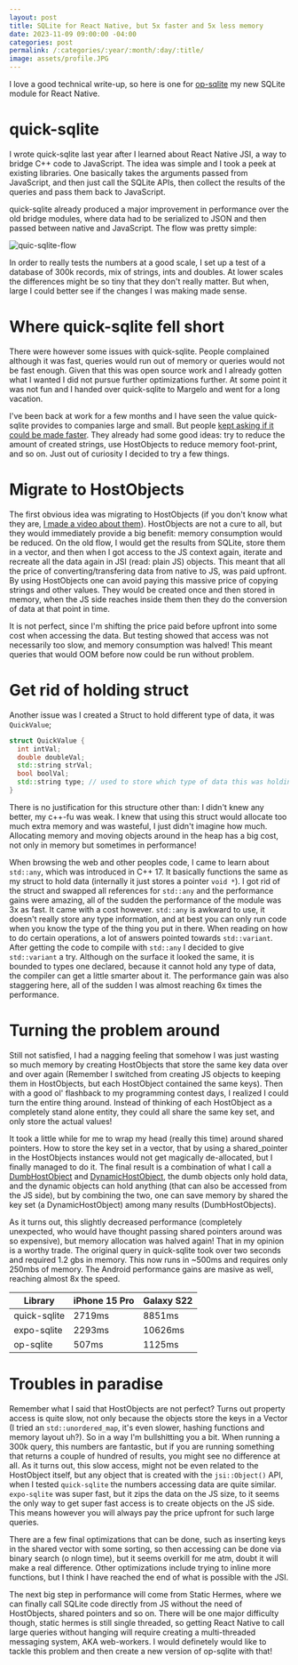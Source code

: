 ```yaml
---
layout: post
title: SQLite for React Native, but 5x faster and 5x less memory
date: 2023-11-09 09:00:00 -04:00
categories: post
permalink: /:categories/:year/:month/:day/:title/
image: assets/profile.JPG
---
```


I love a good technical write-up, so here is one for [op-sqlite](https://github.com/OP-Engineering/op-sqlite) my new SQLite module for React Native.

# quick-sqlite

I wrote quick-sqlite last year after I learned about React Native JSI, a way to bridge C++ code to JavaScript. The idea was simple and I took a peek at existing libraries. One basically takes the arguments passed from JavaScript, and then just call the SQLite APIs, then collect the results of the queries and pass them back to JavaScript.

quick-sqlite already produced a major improvement in performance over the old bridge modules, where data had to be serialized to JSON and then passed between native and JavaScript. The flow was pretty simple:

![quic-sqlite-flow]({{site.url}}/assets/quick-sqlite-flow.png "Quick SQLite flow")

In order to really tests the numbers at a good scale, I set up a test of a database of 300k records, mix of strings, ints and doubles. At lower scales the differences might be so tiny that they don't really matter. But when, large I could better see if the changes I was making made sense.

# Where quick-sqlite fell short

There were however some issues with quick-sqlite. People complained although it was fast, queries would run out of memory or queries would not be fast enough. Given that this was open source work and I already gotten what I wanted I did not pursue further optimizations further. At some point it was not fun and I handed over quick-sqlite to Margelo and went for a long vacation.

I've been back at work for a few months and I have seen the value quick-sqlite provides to companies large and small. But people [kept asking if it could be made faster](https://github.com/margelo/react-native-quick-sqlite/pull/30#issuecomment-1801378465). They already had some good ideas: try to reduce the amount of created strings, use HostObjects to reduce memory foot-print, and so on. Just out of curiosity I decided to try a few things.

# Migrate to HostObjects

The first obvious idea was migrating to HostObjects (if you don't know what they are, [I made a video about them](https://www.youtube.com/watch?v=_BNinSbzZTE)). HostObjects are not a cure to all, but they would immediately provide a big benefit: memory consumption would be reduced. On the old flow, I would get the results from SQLite, store them in a vector, and then when I got access to the JS context again, iterate and recreate all the data again in JSI (read: plain JS) objects. This meant that all the price of converting/transfering data from native to JS, was paid upfront. By using HostObjects one can avoid paying this massive price of copying strings and other values. They would be created once and then stored in memory, when the JS side reaches inside them then they do the conversion of data at that point in time.

It is not perfect, since I'm shifting the price paid before upfront into some cost when accessing the data. But testing showed that access was not necessarily too slow, and memory consumption was halved! This meant queries that would OOM before now could be run without problem.

# Get rid of holding struct

Another issue was I created a Struct to hold different type of data, it was `QuickValue`;

```c++
struct QuickValue {
  int intVal;
  double doubleVal;
  std::string strVal;
  bool boolVal;
  std::string type; // used to store which type of data this was holding
}
```

There is no justification for this structure other than: I didn't knew any better, my c++-fu was weak. I knew that using this struct would allocate too much extra memory and was wasteful, I just didn't imagine how much. Allocating memory and moving objects around in the heap has a big cost, not only in memory but sometimes in performance!

When browsing the web and other peoples code, I came to learn about `std::any`, which was introduced in C++ 17. It basically functions the same as my struct to hold data (internally it just stores a pointer `void *`). I got rid of the struct and swapped all references for `std::any` and the performance gains were amazing, all of the sudden the performance of the module was 3x as fast. It came with a cost however. `std::any` is awkward to use, it doesn't really store any type information, and at best you can only run code when you know the type of the thing you put in there. When reading on how to do certain operations, a lot of answers pointed towards `std::variant`. After getting the code to compile with `std::any` I decided to give `std::variant` a try. Although on the surface it looked the same, it is bounded to types one declared, because it cannot hold any type of data, the compiler can get a little smarter about it. The performance gain was also staggering here, all of the sudden I was almost reaching 6x times the performance.

# Turning the problem around

Still not satisfied, I had a nagging feeling that somehow I was just wasting so much memory by creating HostObjects that store the same key data over and over again (Remember I switched from creating JS objects to keeping them in HostObjects, but each HostObject contained the same keys). Then with a good ol' flashback to my programming contest days, I realized I could turn the entire thing around. Instead of thinking of each HostObject as a completely stand alone entity, they could all share the same key set, and only store the actual values!

It took a little while for me to wrap my head (really this time) around shared pointers. How to store the key set in a vector, that by using a shared_pointer in the HostObjects instances would not get magically de-allocated, but I finally managed to do it. The final result is a combination of what I call a [DumbHostObject](https://github.com/OP-Engineering/op-sqlite/blob/main/cpp/DumbHostObject.h) and [DynamicHostObject](https://github.com/OP-Engineering/op-sqlite/blob/main/cpp/DynamicHostObject.cpp), the dumb objects only hold data, and the dynamic objects can hold anything (that can also be accessed from the JS side), but by combining the two, one can save memory by shared the key set (a DynamicHostObject) among many results (DumbHostObjects).

As it turns out, this slightly decreased performance (completely unexpected, who would have thought passing shared pointers around was so expensive), but memory allocation was halved again! That in my opinion is a worthy trade. The original query in quick-sqlite took over two seconds and required 1.2 gbs in memory. This now runs in ~500ms and requires only 250mbs of memory. The Android performance gains are masive as well, reaching almost 8x the speed.

| Library      | iPhone 15 Pro | Galaxy S22 |
| ------------ | ------------- | ---------- |
| quick-sqlite | 2719ms        | 8851ms     |
| expo-sqlite  | 2293ms        | 10626ms    |
| op-sqlite    | 507ms         | 1125ms     |

# Troubles in paradise

Remember what I said that HostObjects are not perfect? Turns out property access is quite slow, not only because the objects store the keys in a Vector (I tried an `std::unordered_map`, it's even slower, hashing functions and memory layout uh?). So in a way I'm bullshitting you a bit. When running a 300k query, this numbers are fantastic, but if you are running something that returns a couple of hundred of results, you might see no difference at all. As it turns out, this slow access, might not be even related to the HostObject itself, but any object that is created with the `jsi::Object()` API, when I tested `quick-sqlite` the numbers accessing data are quite similar. `expo-sqlite` was super fast, but it zips the data on the JS size, to it seems the only way to get super fast access is to create objects on the JS side. This means however you will always pay the price upfront for such large queries.

There are a few final optimizations that can be done, such as inserting keys in the shared vector with some sorting, so then accessing can be done via binary search (o nlogn time), but it seems overkill for me atm, doubt it will make a real difference. Other optimizations include trying to inline more functions, but I think I have reached the end of what is possible with the JSI.

The next big step in performance will come from Static Hermes, where we can finally call SQLite code directly from JS without the need of HostObjects, shared pointers and so on. There will be one major difficulty though, static hermes is still single threaded, so getting React Native to call large queries without hanging will require creating a multi-threaded messaging system, AKA web-workers. I would definetely would like to tackle this problem and then create a new version of op-sqlite with that!
